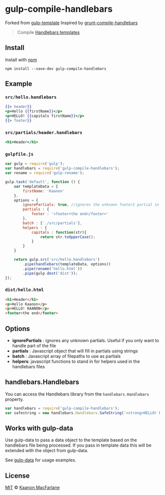 # gulp-compile-handlebars
Forked from [gulp-template](https://github.com/sindresorhus/gulp-template)
Inspired by [grunt-compile-handlebars](https://github.com/patrickkettner/grunt-compile-handlebars)

> Compile [Handlebars templates](http://www.handlebarsjs.com/)

## Install

Install with [npm](https://npmjs.org/package/gulp-compile-handlebars)

```
npm install --save-dev gulp-compile-handlebars
```


## Example

### `src/hello.handlebars`

```handlebars
{{> header}}
<p>Hello {{firstName}}</p>
<p>HELLO! {{capitals firstName}}</p>
{{> footer}}
```

### `src/partials/header.handlebars`

```handlebars
<h1>Header</h1>
```

### `gulpfile.js`

```js
var gulp = require('gulp');
var handlebars = require('gulp-compile-handlebars');
var rename = require('gulp-rename');

gulp.task('default', function () {
	var templateData = {
		firstName: 'Kaanon'
	},
	options = {
		ignorePartials: true, //ignores the unknown footer2 partial in the handlebars template, defaults to false
		partials : {
			footer : '<footer>the end</footer>'
		},
		batch : ['./src/partials'],
		helpers : {
			capitals : function(str){
				return str.toUpperCase();
			}
		}
	}

	return gulp.src('src/hello.handlebars')
		.pipe(handlebars(templateData, options))
		.pipe(rename('hello.html'))
		.pipe(gulp.dest('dist'));
});
```

### `dist/hello.html`

```html
<h1>Header</h1>
<p>Hello Kaanon</p>
<p>HELLO! KAANON</p>
<footer>the end</footer>
```

## Options

- __ignorePartials__ : ignores any unknown partials. Useful if you only want to handle part of the file
- __partials__ : Javascript object that will fill in partials using strings
- __batch__ : Javascript array of filepaths to use as partials
- __helpers__: javascript functions to stand in for helpers used in the handlebars files

## handlebars.Handlebars

You can access the Handlebars library from the `handlebars.Handlebars` property.

```js
var handlebars = require('gulp-compile-handlebars');
var safestring = new handlebars.Handlebars.SafeString('<strong>HELLO! KAANON</strong>');
```

## Works with gulp-data

Use gulp-data to pass a data object to the template based on the handlebars file being processed.
If you pass in template data this will be extended with the object from gulp-data.

See [gulp-data](https://www.npmjs.org/package/gulp-data) for usage examples.

## License

[MIT](http://opensource.org/licenses/MIT) © [Kaanon MacFarlane](http://kaanon.com)
